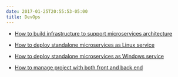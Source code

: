 ```yaml
---
date: 2017-01-25T20:55:53-05:00
title: DevOps
---
```


* [How to build infrastructure to support microservices architecture](https://networknt.github.io/devops/infrastructure/)

* [How to deploy standalone microservices as Linux service](https://networknt.github.io/light-4j/devops/linux_service/)

* [How to deploy standalone microservices as Windows service](https://networknt.github.io/light-4j/devops/windows_service/)

* [How to manage project with both front and back end](https://networknt.github.io/light-4j/devops/front_back/)